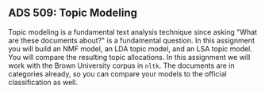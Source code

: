 ## ADS 509: Topic Modeling

Topic modeling is a fundamental text analysis technique since asking "What are these documents about?" is a fundamental question. In this assignment you will build an NMF model, an LDA topic model, and an LSA topic model. You will compare the resulting topic allocations. In this assignment we will work with the Brown University corpus in `nltk`. The documents are in categories already, so you can compare your models to the official classification as well.




